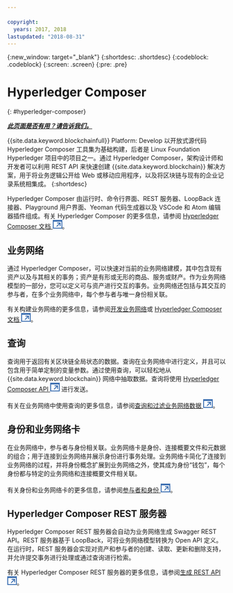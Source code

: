 ```yaml
---

copyright:
  years: 2017, 2018
lastupdated: "2018-08-31"
---
```


{:new_window: target="_blank"}
{:shortdesc: .shortdesc}
{:codeblock: .codeblock}
{:screen: .screen}
{:pre: .pre}


# Hyperledger Composer
{: #hyperledger-composer}


***[此页面是否有用？请告诉我们。](https://www.surveygizmo.com/s3/4501493/IBM-Blockchain-Documentation)***


{{site.data.keyword.blockchainfull}} Platform: Develop 以开放式源代码 Hyperledger Composer 工具集为基础构建，后者是 Linux Foundation Hyperledger 项目中的项目之一。通过 Hyperledger Composer，架构设计师和开发者可以利用 REST API 来快速创建 {{site.data.keyword.blockchain}} 解决方案，用于将业务逻辑公开给 Web 或移动应用程序，以及将区块链与现有的企业记录系统相集成。
{:shortdesc}

Hyperledger Composer 由运行时、命令行界面、REST 服务器、LoopBack 连接器、Playground 用户界面、Yeoman 代码生成器以及 VSCode 和 Atom 编辑器插件组成。有关 Hyperledger Composer 的更多信息，请参阅 [Hyperledger Composer 文档 ![外部链接图标](../images/external_link.svg "外部链接图标")](https://hyperledger.github.io/composer/latest/introduction/introduction.html)。


## 业务网络

通过 Hyperledger Composer，可以快速对当前的业务网络建模，其中包含现有资产以及与其相关的事务；资产是有形或无形的商品、服务或财产。作为业务网络模型的一部分，您可以定义可与资产进行交互的事务。业务网络还包括与其交互的参与者，在多个业务网络中，每个参与者与唯一身份相关联。

有关构建业务网络的更多信息，请参阅[开发业务网络](../develop.html)或 [Hyperledger Composer 文档 ![外部链接图标](../images/external_link.svg "外部链接图标")](https://hyperledger.github.io/composer/latest/introduction/introduction.html)。

## 查询

查询用于返回有关区块链全局状态的数据。查询在业务网络中进行定义，并且可以包含用于简单定制的变量参数。通过使用查询，可以轻松地从 {{site.data.keyword.blockchain}} 网络中抽取数据。查询将使用 [Hyperledger Composer API ![外部链接图标](../images/external_link.svg "外部链接图标")](https://hyperledger.github.io/composer/latest/api/api-doc-index) 进行发送。

有关在业务网络中使用查询的更多信息，请参阅[查询和过滤业务网络数据 ![外部链接图标](../images/external_link.svg "外部链接图标")](https://hyperledger.github.io/composer/latest/tutorials/queries)。

## 身份和业务网络卡

在业务网络中，参与者与身份相关联。业务网络卡是身份、连接概要文件和元数据的组合；用于连接到业务网络并展示身份进行事务处理。业务网络卡简化了连接到业务网络的过程，并将身份概念扩展到业务网络之外，使其成为身份“钱包”，每个身份都与特定的业务网络和连接概要文件相关联。

有关身份和业务网络卡的更多信息，请参阅[参与者和身份 ![外部链接图标](../images/external_link.svg "外部链接图标")](https://hyperledger.github.io/composer/latest/managing/participantsandidentities)。

## Hyperledger Composer REST 服务器

Hyperledger Composer REST 服务器会自动为业务网络生成 Swagger REST API。REST 服务器基于 LoopBack，可将业务网络模型转换为 Open API 定义。在运行时，REST 服务器会实现对资产和参与者的创建、读取、更新和删除支持，并允许提交事务进行处理或通过查询进行检索。

有关 Hyperledger Composer REST 服务器的更多信息，请参阅[生成 REST API ![外部链接图标](../images/external_link.svg "外部链接图标")](https://hyperledger.github.io/composer/latest/integrating/getting-started-rest-api)。
